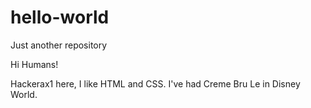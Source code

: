 # hello-world
Just another repository

Hi Humans!

Hackerax1 here, I like HTML and CSS.
I've had Creme Bru Le in Disney World.
